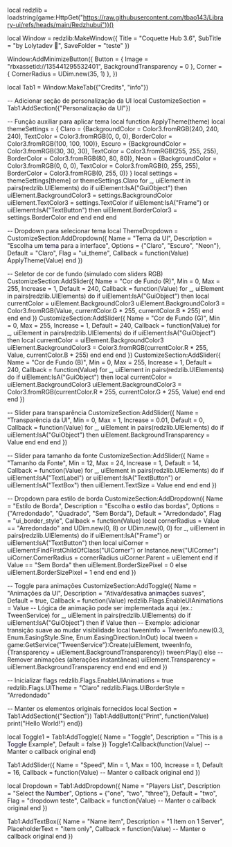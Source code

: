 
local redzlib = loadstring(game:HttpGet("https://raw.githubusercontent.com/tbao143/Library-ui/refs/heads/main/Redzhubui"))()

local Window = redzlib:MakeWindow({
    Title = "Coquette Hub 3.6",
    SubTitle = "by Lolytadev 💖",
    SaveFolder = "teste"
  })

  Window:AddMinimizeButton({
    Button = { Image = "rbxassetid://135441295532401", BackgroundTransparency = 0 },
    Corner = { CornerRadius = UDim.new(35, 1) },
})

local Tab1 = Window:MakeTab({"Credits", "info"})


-- Adicionar seção de personalização da UI
local CustomizeSection = Tab1:AddSection({"Personalização da UI"})

-- Função auxiliar para aplicar tema
local function ApplyTheme(theme)
    local themeSettings = {
        Claro = {BackgroundColor = Color3.fromRGB(240, 240, 240), TextColor = Color3.fromRGB(0, 0, 0), BorderColor = Color3.fromRGB(100, 100, 100)},
        Escuro = {BackgroundColor = Color3.fromRGB(30, 30, 30), TextColor = Color3.fromRGB(255, 255, 255), BorderColor = Color3.fromRGB(80, 80, 80)},
        Neon = {BackgroundColor = Color3.fromRGB(0, 0, 0), TextColor = Color3.fromRGB(0, 255, 255), BorderColor = Color3.fromRGB(0, 255, 0)}
    }
    local settings = themeSettings[theme] or themeSettings.Claro
    for _, uiElement in pairs(redzlib.UIElements) do
        if uiElement:IsA("GuiObject") then
            uiElement.BackgroundColor3 = settings.BackgroundColor
            uiElement.TextColor3 = settings.TextColor
            if uiElement:IsA("Frame") or uiElement:IsA("TextButton") then
                uiElement.BorderColor3 = settings.BorderColor
            end
        end
    end
end

-- Dropdown para selecionar tema
local ThemeDropdown = CustomizeSection:AddDropdown({
    Name = "Tema da UI",
    Description = "Escolha um <font color='rgb(88, 101, 242)'>tema</font> para a interface",
    Options = {"Claro", "Escuro", "Neon"},
    Default = "Claro",
    Flag = "ui_theme",
    Callback = function(Value)
        ApplyTheme(Value)
    end
})

-- Seletor de cor de fundo (simulado com sliders RGB)
CustomizeSection:AddSlider({
    Name = "Cor de Fundo (R)",
    Min = 0,
    Max = 255,
    Increase = 1,
    Default = 240,
    Callback = function(Value)
        for _, uiElement in pairs(redzlib.UIElements) do
            if uiElement:IsA("GuiObject") then
                local currentColor = uiElement.BackgroundColor3
                uiElement.BackgroundColor3 = Color3.fromRGB(Value, currentColor.G * 255, currentColor.B * 255)
            end
        end
    end
})
CustomizeSection:AddSlider({
    Name = "Cor de Fundo (G)",
    Min = 0,
    Max = 255,
    Increase = 1,
    Default = 240,
    Callback = function(Value)
        for _, uiElement in pairs(redzlib.UIElements) do
            if uiElement:IsA("GuiObject") then
                local currentColor = uiElement.BackgroundColor3
                uiElement.BackgroundColor3 = Color3.fromRGB(currentColor.R * 255, Value, currentColor.B * 255)
            end
        end
    end
})
CustomizeSection:AddSlider({
    Name = "Cor de Fundo (B)",
    Min = 0,
    Max = 255,
    Increase = 1,
    Default = 240,
    Callback = function(Value)
        for _, uiElement in pairs(redzlib.UIElements) do
            if uiElement:IsA("GuiObject") then
                local currentColor = uiElement.BackgroundColor3
                uiElement.BackgroundColor3 = Color3.fromRGB(currentColor.R * 255, currentColor.G * 255, Value)
            end
        end
    end
})

-- Slider para transparência
CustomizeSection:AddSlider({
    Name = "Transparência da UI",
    Min = 0,
    Max = 1,
    Increase = 0.01,
    Default = 0,
    Callback = function(Value)
        for _, uiElement in pairs(redzlib.UIElements) do
            if uiElement:IsA("GuiObject") then
                uiElement.BackgroundTransparency = Value
            end
        end
    end
})

-- Slider para tamanho da fonte
CustomizeSection:AddSlider({
    Name = "Tamanho da Fonte",
    Min = 12,
    Max = 24,
    Increase = 1,
    Default = 14,
    Callback = function(Value)
        for _, uiElement in pairs(redzlib.UIElements) do
            if uiElement:IsA("TextLabel") or uiElement:IsA("TextButton") or uiElement:IsA("TextBox") then
                uiElement.TextSize = Value
            end
        end
    end
})

-- Dropdown para estilo de borda
CustomizeSection:AddDropdown({
    Name = "Estilo de Borda",
    Description = "Escolha o <font color='rgb(88, 101, 242)'>estilo</font> das bordas",
    Options = {"Arredondado", "Quadrado", "Sem Borda"},
    Default = "Arredondado",
    Flag = "ui_border_style",
    Callback = function(Value)
        local cornerRadius = Value == "Arredondado" and UDim.new(0, 8) or UDim.new(0, 0)
        for _, uiElement in pairs(redzlib.UIElements) do
            if uiElement:IsA("Frame") or uiElement:IsA("TextButton") then
                local uiCorner = uiElement:FindFirstChildOfClass("UICorner") or Instance.new("UICorner")
                uiCorner.CornerRadius = cornerRadius
                uiCorner.Parent = uiElement
            end
            if Value == "Sem Borda" then
                uiElement.BorderSizePixel = 0
            else
                uiElement.BorderSizePixel = 1
            end
        end
    end
})

-- Toggle para animações
CustomizeSection:AddToggle({
    Name = "Animações da UI",
    Description = "Ativa/desativa <font color='rgb(88, 101, 242)'>animações</font> suaves",
    Default = true,
    Callback = function(Value)
        redzlib.Flags.EnableUIAnimations = Value
        -- Lógica de animação pode ser implementada aqui (ex.: TweenService)
        for _, uiElement in pairs(redzlib.UIElements) do
            if uiElement:IsA("GuiObject") then
                if Value then
                    -- Exemplo: adicionar transição suave ao mudar visibilidade
                    local tweenInfo = TweenInfo.new(0.3, Enum.EasingStyle.Sine, Enum.EasingDirection.InOut)
                    local tween = game:GetService("TweenService"):Create(uiElement, tweenInfo, {Transparency = uiElement.BackgroundTransparency})
                    tween:Play()
                else
                    -- Remover animações (alterações instantâneas)
                    uiElement.Transparency = uiElement.BackgroundTransparency
                end
            end
        end
    end
})

-- Inicializar flags
redzlib.Flags.EnableUIAnimations = true
redzlib.Flags.UITheme = "Claro"
redzlib.Flags.UIBorderStyle = "Arredondado"

-- Manter os elementos originais fornecidos
local Section = Tab1:AddSection({"Section"})
Tab1:AddButton({"Print", function(Value)
    print("Hello World!")
end})

local Toggle1 = Tab1:AddToggle({
    Name = "Toggle",
    Description = "This is a <font color='rgb(88, 101, 242)'>Toggle</font> Example",
    Default = false
})
Toggle1:Callback(function(Value)
    -- Manter o callback original
end)

Tab1:AddSlider({
    Name = "Speed",
    Min = 1,
    Max = 100,
    Increase = 1,
    Default = 16,
    Callback = function(Value)
        -- Manter o callback original
    end
})

local Dropdown = Tab1:AddDropdown({
    Name = "Players List",
    Description = "Select the <font color='rgb(88, 101, 242)'>Number</font>",
    Options = {"one", "two", "three"},
    Default = "two",
    Flag = "dropdown teste",
    Callback = function(Value)
        -- Manter o callback original
    end
})

Tab1:AddTextBox({
    Name = "Name item",
    Description = "1 Item on 1 Server",
    PlaceholderText = "item only",
    Callback = function(Value)
        -- Manter o callback original
    end
})
